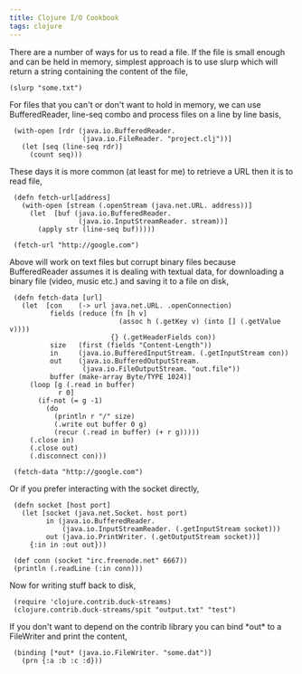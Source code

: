 ```yaml
---
title: Clojure I/O Cookbook
tags: clojure
---
```


There are a number of ways for us to read a file. If the file is small
enough and can be held in memory, simplest approach is to use slurp
which will return a string containing the content of the file,

    (slurp "some.txt")

For files that you can't or don't want to hold in memory, we can use
BufferedReader, line-seq combo and process files on a line by line basis,

     (with-open [rdr (java.io.BufferedReader. 
                      (java.io.FileReader. "project.clj"))]
       (let [seq (line-seq rdr)]
         (count seq)))

These days it is more common (at least for me) to retrieve a URL then it
is to read file, 

     (defn fetch-url[address]
       (with-open [stream (.openStream (java.net.URL. address))]
         (let  [buf (java.io.BufferedReader. 
                     (java.io.InputStreamReader. stream))]
           (apply str (line-seq buf)))))

     (fetch-url "http://google.com")

Above will work on text files but corrupt binary files because
BufferedReader assumes it is dealing with textual data, for downloading
a binary file (video, music etc.) and saving it to a file on disk,

     (defn fetch-data [url]
       (let  [con    (-> url java.net.URL. .openConnection)
              fields (reduce (fn [h v] 
                               (assoc h (.getKey v) (into [] (.getValue v))))
                             {} (.getHeaderFields con))
              size   (first (fields "Content-Length"))
              in     (java.io.BufferedInputStream. (.getInputStream con))
              out    (java.io.BufferedOutputStream. 
                      (java.io.FileOutputStream. "out.file"))
              buffer (make-array Byte/TYPE 1024)]
         (loop [g (.read in buffer)
                r 0]
           (if-not (= g -1)
             (do
               (println r "/" size)
               (.write out buffer 0 g)
               (recur (.read in buffer) (+ r g)))))
         (.close in)
         (.close out)
         (.disconnect con)))

     (fetch-data "http://google.com")

Or if you prefer interacting with the socket directly,

     (defn socket [host port]
       (let [socket (java.net.Socket. host port)
             in (java.io.BufferedReader. 
                 (java.io.InputStreamReader. (.getInputStream socket)))
             out (java.io.PrintWriter. (.getOutputStream socket))]
         {:in in :out out}))

     (def conn (socket "irc.freenode.net" 6667))
     (println (.readLine (:in conn)))

Now for writing stuff back to disk,

     (require 'clojure.contrib.duck-streams)
     (clojure.contrib.duck-streams/spit "output.txt" "test")

If you don't want to depend on the contrib library you can bind \*out\* to
a FileWriter and print the content,

     (binding [*out* (java.io.FileWriter. "some.dat")]
       (prn {:a :b :c :d}))

